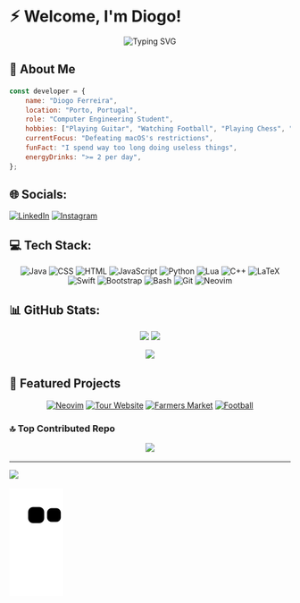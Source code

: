 # ⚡︎ Welcome, I'm Diogo!

<div align="center">
  
![Typing SVG](https://readme-typing-svg.herokuapp.com?font=Fira+Code&size=30&duration=3000&pause=1000&color=00D4FF&center=true&vCenter=true&width=600&lines=Full+Stack+Developer;Open+Source+Enthusiast;Problem+Solver;Code+Craftsman)

</div>

## 🎯 About Me

```javascript
const developer = {
    name: "Diogo Ferreira",
    location: "Porto, Portugal",
    role: "Computer Engineering Student",
    hobbies: ["Playing Guitar", "Watching Football", "Playing Chess", "Updating Dotfiles", "Gym"],
    currentFocus: "Defeating macOS's restrictions",
    funFact: "I spend way too long doing useless things",
    energyDrinks: ">= 2 per day",
};
```

## 🌐 Socials:
[![LinkedIn](https://img.shields.io/badge/LinkedIn-%230077B5.svg?logo=linkedin&logoColor=white)](https://linkedin.com/in/diogof146) [![Instagram](https://img.shields.io/badge/Instagram-%23E4405F.svg?logo=Instagram&logoColor=white)](https://instagram.com/diogof146)

## 💻 Tech Stack:

<div align="center">
  
![Java](https://img.shields.io/badge/Java-417E87?style=for-the-badge&logo=openjdk&logoColor=white)
![CSS](https://img.shields.io/badge/CSS-025DDF?style=for-the-badge&logo=css3&logoColor=white)
![HTML](https://img.shields.io/badge/HTML-417E87?style=for-the-badge&logo=html5&logoColor=white)
![JavaScript](https://img.shields.io/badge/JavaScript-025DDF?style=for-the-badge&logo=javascript&logoColor=white)
![Python](https://img.shields.io/badge/Python-417E87?style=for-the-badge&logo=python&logoColor=white)
![Lua](https://img.shields.io/badge/Lua-025DDF?style=for-the-badge&logo=lua&logoColor=white)
![C++](https://img.shields.io/badge/C++-417E87?style=for-the-badge&logo=cplusplus&logoColor=white)
![LaTeX](https://img.shields.io/badge/LaTeX-025DDF?style=for-the-badge&logo=latex&logoColor=white)
![Swift](https://img.shields.io/badge/Swift-417E87?style=for-the-badge&logo=swift&logoColor=white)
![Bootstrap](https://img.shields.io/badge/Bootstrap-025DDF?style=for-the-badge&logo=bootstrap&logoColor=white)
![Bash](https://img.shields.io/badge/Bash-417E87?style=for-the-badge&logo=gnubash&logoColor=white)
![Git](https://img.shields.io/badge/Git-025DDF?style=for-the-badge&logo=git&logoColor=white)
![Neovim](https://img.shields.io/badge/Neovim-417E87?style=for-the-badge&logo=neovim&logoColor=white)

</div>

## 📊 GitHub Stats:

<div align="center">

![](https://github-readme-stats.vercel.app/api?username=diogof146&hide_border=false&include_all_commits=true&count_private=false&theme=transparent)
![](https://nirzak-streak-stats.vercel.app/?user=diogof146&theme=transparent&hide_border=false)

![](https://github-readme-stats.vercel.app/api/top-langs/?username=diogof146&hide_border=false&include_all_commits=true&count_private=false&layout=compact&theme=transparent)

</div>


## 🚀 Featured Projects

<div align="center">

[![Neovim](https://github-readme-stats.vercel.app/api/pin/?username=diogof146&repo=nvim-config&theme=transparent)](https://github.com/diogof146/nvim-config)
[![Tour Website](https://github-readme-stats.vercel.app/api/pin/?username=diogof146&repo=pepe-tours-travels&theme=transparent)](https://github.com/diogof146/pepe-tours-travels)
[![Farmers Market](https://github-readme-stats.vercel.app/api/pin/?username=Farmers-Market-UPT&repo=farmers-market&theme=transparent)](https://github.com/Farmers-Market-UPT/farmers-market)
[![Football](https://github-readme-stats.vercel.app/api/pin/?username=diogof146&repo=fbsim&theme=transparent)](https://github.com/diogof146/fbsim)

</div>


### 🔝 Top Contributed Repo

<div align="center">
  
![](https://github-contributor-stats.vercel.app/api?username=diogof146&limit=5&combine_all_yearly_contributions=true&theme=transparent)

</div>

---
[![](https://visitcount.itsvg.in/api?id=diogof146&icon=0&color=0)](https://visitcount.itsvg.in)

![snake gif](https://github.com/diogof146/diogof146/blob/output/github-contribution-grid-snake.svg)

